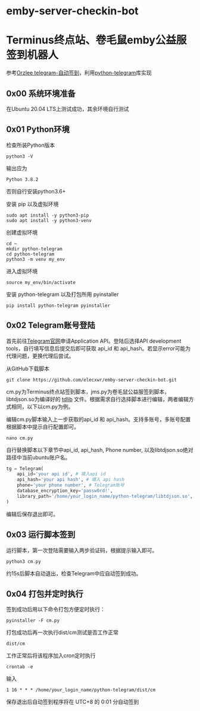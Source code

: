 # emby-server-checkin-bot
# Terminus终点站、卷毛鼠emby公益服签到机器人
参考[Orzlee telegram-自动签到](https://www.orzlee.com/Just-write-something/2022/01/05/telegram-automatic-checkin.html)，利用[python-telegram](https://github.com/alexander-akhmetov/python-telegram)库实现

## 0x00 系统环境准备
在Ubuntu 20.04 LTS上测试成功，其余环境自行测试

## 0x01 Python环境
检查所装Python版本
```
python3 -V
```
输出应为
```
Python 3.8.2
```
否则自行安装python3.6+

安装 pip 以及虚拟环境
```
sudo apt install -y python3-pip
sudo apt install -y python3-venv
```
创建虚拟环境
```
cd ~
mkdir python-telegram
cd python-telegram
python3 -m venv my_env
```
进入虚拟环境
```
source my_env/bin/activate
```
安装 python-telegram 以及打包所用 pyinstaller
```
pip install python-telegram pyinstaller
```

## 0x02 Telegram账号登陆
首先前往[Telegram官网](https://my.telegram.org)申请Application API。登陆后选择API development tools，自行填写信息后提交后即可获取 api_id 和 api_hash。若显示error可能为代理问题，更换代理后尝试。

从GitHub下载脚本
```
git clone https://github.com/elecxwr/emby-server-checkin-bot.git
```
cm.py为Terminus终点站签到脚本，jms.py为卷毛鼠公益服签到脚本，libtdjson.so为编译好的 [tdlib](https://github.com/tdlib/td) 文件。根据需求自行选择脚本进行编辑，两者编辑方式相同，以下以cm.py为例。

编辑cm.py脚本输入上一步获取的api_id 和 api_hash。支持多账号，多账号配置根据脚本中提示自行配置即可。
```
nano cm.py
```
自行替换脚本以下章节中api_id, api_hash, Phone number, 以及libtdjson.so绝对路径中当前ubuntu账户名。
```python
tg = Telegram(
    api_id='your api id', # 填入api id
    api_hash='your api hash', # 填入 api hash
    phone='your phone number', # Telegram账号
    database_encryption_key='passw0rd!',
    library_path='/home/your_login_name/python-telegram/libtdjson.so', # 填入libtdjson.so的绝对路径
)
```
编辑后保存退出即可。
## 0x03 运行脚本签到
运行脚本，第一次登陆需要输入两步验证码，根据提示输入即可。
```
python3 cm.py
```
约15s后脚本自动退出，检查Telegram中应自动签到成功。
## 0x04 打包并定时执行
签到成功后用以下命令打包方便定时执行：
```
pyinstaller -F cm.py
```
打包成功后再一次执行dist/cm测试是否工作正常
```
dist/cm
```
工作正常后将该程序加入cron定时执行
```
crontab -e
```
输入
```
1 16 * * * /home/your_login_name/python-telegram/dist/cm
```
保存退出后自动签到程序将在 UTC+8 的 0:01 分自动签到



